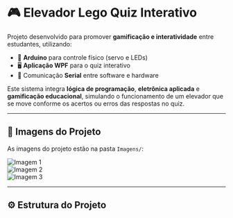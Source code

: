 # 🎮 Elevador Lego Quiz Interativo

Projeto desenvolvido para promover **gamificação e interatividade** entre estudantes, utilizando:
- 🚀 **Arduino** para controle físico (servo e LEDs)  
- 🖥️ **Aplicação WPF** para o quiz interativo  
- 📡 Comunicação **Serial** entre software e hardware  

Este sistema integra **lógica de programação**, **eletrônica aplicada** e **gamificação educacional**, simulando o funcionamento de um elevador que se move conforme os acertos ou erros das respostas no quiz.

---

## 📸 Imagens do Projeto
As imagens do projeto estão na pasta `Imagens/`:

![Imagem 1](Imagens/img1.jpg)  
![Imagem 2](Imagens/img2.jpg)  
![Imagem 3](Imagens/img3.jpg)  

---

## ⚙️ Estrutura do Projeto
